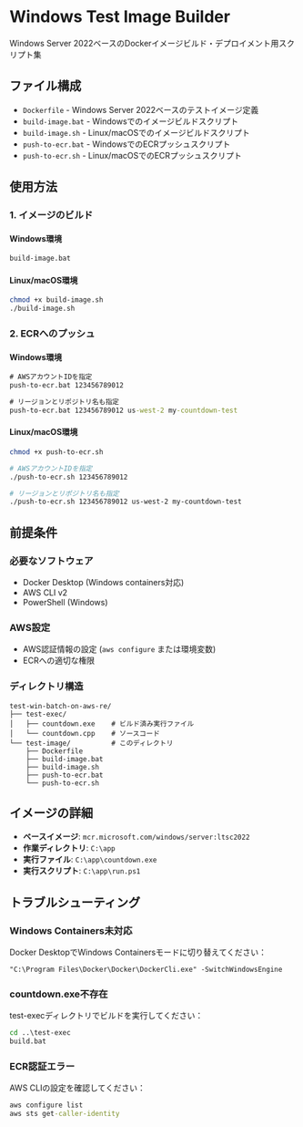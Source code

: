 # Windows Test Image Builder

Windows Server 2022ベースのDockerイメージビルド・デプロイメント用スクリプト集

## ファイル構成

- `Dockerfile` - Windows Server 2022ベースのテストイメージ定義
- `build-image.bat` - Windowsでのイメージビルドスクリプト
- `build-image.sh` - Linux/macOSでのイメージビルドスクリプト
- `push-to-ecr.bat` - WindowsでのECRプッシュスクリプト
- `push-to-ecr.sh` - Linux/macOSでのECRプッシュスクリプト

## 使用方法

### 1. イメージのビルド

#### Windows環境
```cmd
build-image.bat
```

#### Linux/macOS環境
```bash
chmod +x build-image.sh
./build-image.sh
```

### 2. ECRへのプッシュ

#### Windows環境
```cmd
# AWSアカウントIDを指定
push-to-ecr.bat 123456789012

# リージョンとリポジトリ名も指定
push-to-ecr.bat 123456789012 us-west-2 my-countdown-test
```

#### Linux/macOS環境
```bash
chmod +x push-to-ecr.sh

# AWSアカウントIDを指定
./push-to-ecr.sh 123456789012

# リージョンとリポジトリ名も指定
./push-to-ecr.sh 123456789012 us-west-2 my-countdown-test
```

## 前提条件

### 必要なソフトウェア
- Docker Desktop (Windows containers対応)
- AWS CLI v2
- PowerShell (Windows)

### AWS設定
- AWS認証情報の設定 (`aws configure` または環境変数)
- ECRへの適切な権限

### ディレクトリ構造
```
test-win-batch-on-aws-re/
├── test-exec/
│   ├── countdown.exe    # ビルド済み実行ファイル
│   └── countdown.cpp    # ソースコード
└── test-image/          # このディレクトリ
    ├── Dockerfile
    ├── build-image.bat
    ├── build-image.sh
    ├── push-to-ecr.bat
    └── push-to-ecr.sh
```

## イメージの詳細

- **ベースイメージ**: `mcr.microsoft.com/windows/server:ltsc2022`
- **作業ディレクトリ**: `C:\app`
- **実行ファイル**: `C:\app\countdown.exe`
- **実行スクリプト**: `C:\app\run.ps1`

## トラブルシューティング

### Windows Containers未対応
Docker DesktopでWindows Containersモードに切り替えてください：
```
"C:\Program Files\Docker\Docker\DockerCli.exe" -SwitchWindowsEngine
```

### countdown.exe不存在
test-execディレクトリでビルドを実行してください：
```cmd
cd ..\test-exec
build.bat
```

### ECR認証エラー
AWS CLIの設定を確認してください：
```cmd
aws configure list
aws sts get-caller-identity
```
